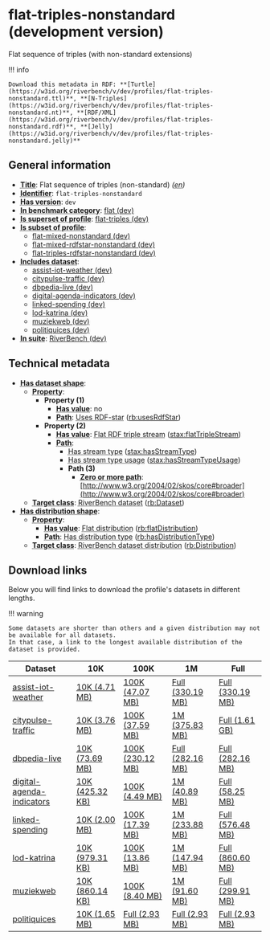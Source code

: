 # flat-triples-nonstandard (development version)

Flat sequence of triples (with non-standard extensions)

!!! info

    Download this metadata in RDF: **[Turtle](https://w3id.org/riverbench/v/dev/profiles/flat-triples-nonstandard.ttl)**, **[N-Triples](https://w3id.org/riverbench/v/dev/profiles/flat-triples-nonstandard.nt)**, **[RDF/XML](https://w3id.org/riverbench/v/dev/profiles/flat-triples-nonstandard.rdf)**, **[Jelly](https://w3id.org/riverbench/v/dev/profiles/flat-triples-nonstandard.jelly)**



## General information

- **<abbr title="A name given to the resource.">Title</abbr>**: Flat sequence of triples (non-standard) _(<abbr title="English">en</abbr>)_
- **<abbr title="An unambiguous reference to the resource within a given context.">Identifier</abbr>**: `flat-triples-nonstandard`
- **<abbr title="Version tag of an artifact">Has version</abbr>**: `dev`
- **<abbr title="Indicates that the subject (either a task or a profile) is in benchmark category. This property is functional (each task/profile must be in exactly one benchmark category).">In benchmark category</abbr>**: [flat (dev)](https://w3id.org/riverbench/v/dev/categories/flat)
- **<abbr title="Indicates that this profile contains all datasets of the other profile">Is superset of profile</abbr>**: [flat-triples (dev)](https://w3id.org/riverbench/v/dev/profiles/flat-triples)
- **<abbr title="Indicates that this profile's datasets are all in the other profile">Is subset of profile</abbr>**: 
    - [flat-mixed-nonstandard (dev)](https://w3id.org/riverbench/v/dev/profiles/flat-mixed-nonstandard)
    - [flat-mixed-rdfstar-nonstandard (dev)](https://w3id.org/riverbench/v/dev/profiles/flat-mixed-rdfstar-nonstandard)
    - [flat-triples-rdfstar-nonstandard (dev)](https://w3id.org/riverbench/v/dev/profiles/flat-triples-rdfstar-nonstandard)
- **<abbr title="Indicates which datasets are included in the profile">Includes dataset</abbr>**: 
    - [assist-iot-weather (dev)](https://w3id.org/riverbench/datasets/assist-iot-weather/dev)
    - [citypulse-traffic (dev)](https://w3id.org/riverbench/datasets/citypulse-traffic/dev)
    - [dbpedia-live (dev)](https://w3id.org/riverbench/datasets/dbpedia-live/dev)
    - [digital-agenda-indicators (dev)](https://w3id.org/riverbench/datasets/digital-agenda-indicators/dev)
    - [linked-spending (dev)](https://w3id.org/riverbench/datasets/linked-spending/dev)
    - [lod-katrina (dev)](https://w3id.org/riverbench/datasets/lod-katrina/dev)
    - [muziekweb (dev)](https://w3id.org/riverbench/datasets/muziekweb/dev)
    - [politiquices (dev)](https://w3id.org/riverbench/datasets/politiquices/dev)
- **<abbr title="Indicates the benchmark suite to which a dataset or profile belongs">In suite</abbr>**: [RiverBench (dev)](https://w3id.org/riverbench/)

## Technical metadata

- **<abbr title="Specifies the SHACL shape of distributions that are allowed in a given benchmark profile.">Has dataset shape</abbr>**: 
    - **<abbr title="Links a shape to its property shapes.">Property</abbr>**:     
        - **Property (1)**    
            - **<abbr title="Specifies a value that must be among the value nodes.">Has value</abbr>**: no
            - **<abbr title="Specifies the property path of a property shape.">Path</abbr>**: <abbr title="Whether the dataset uses RDF-star features.">Uses RDF-star</abbr> ([rb:usesRdfStar](https://w3id.org/riverbench/schema/metadata#usesRdfStar))
        - **Property (2)**    
            - **<abbr title="Specifies a value that must be among the value nodes.">Has value</abbr>**: <abbr title="A flat RDF triple stream is a flat RDF stream whose elements are triples.">Flat RDF triple stream</abbr> ([stax:flatTripleStream](https://w3id.org/stax/ontology#flatTripleStream))
            - **<abbr title="Specifies the property path of a property shape.">Path</abbr>**:     
                - <abbr title="For an RDF stream type usage, this property indicates which stream type is used.">Has stream type</abbr> ([stax:hasStreamType](https://w3id.org/stax/ontology#hasStreamType))
                - <abbr title="Inverse of stax:isUsageOf – indicates that the subject is related to a usage of an RDF stream type.  The subject for this property can be for example a published stream on the Web (e.g., vocals:RDFStream) or a scientific publication that discusses a usage of an RDF stream type.">Has stream type usage</abbr> ([stax:hasStreamTypeUsage](https://w3id.org/stax/ontology#hasStreamTypeUsage))
                - **Path (3)**    
                    - **<abbr title="The (single) value of this property represents a path that is matched zero or more times.">Zero or more path</abbr>**: [http://www.w3.org/2004/02/skos/core#broader](http://www.w3.org/2004/02/skos/core#broader)
    - **<abbr title="Links a shape to a class, indicating that all instances of the class must conform to the shape.">Target class</abbr>**: <abbr title="A dataset in the RiverBench benchmark suite">RiverBench dataset</abbr> ([rb:Dataset](https://w3id.org/riverbench/schema/metadata#Dataset))
- **<abbr title="Specifies the SHACL shape of distributions that are allowed in a given benchmark profile.">Has distribution shape</abbr>**: 
    - **<abbr title="Links a shape to its property shapes.">Property</abbr>**:     
        - **<abbr title="Specifies a value that must be among the value nodes.">Has value</abbr>**: <abbr title="The dataset is distributed as a single flat file.">Flat distribution</abbr> ([rb:flatDistribution](https://w3id.org/riverbench/schema/metadata#flatDistribution))
        - **<abbr title="Specifies the property path of a property shape.">Path</abbr>**: <abbr title="Indicates the type of RiverBench dataset distribution">Has distribution type</abbr> ([rb:hasDistributionType](https://w3id.org/riverbench/schema/metadata#hasDistributionType))
    - **<abbr title="Links a shape to a class, indicating that all instances of the class must conform to the shape.">Target class</abbr>**: <abbr title="A distribution of a dataset in the RiverBench benchmark suite.">RiverBench dataset distribution</abbr> ([rb:Distribution](https://w3id.org/riverbench/schema/metadata#Distribution))


## Download links

Below you will find links to download the profile's datasets in different lengths.

!!! warning

    Some datasets are shorter than others and a given distribution may not be available for all datasets.
    In that case, a link to the longest available distribution of the dataset is provided.

Dataset | 10K | 100K | 1M | Full
--- | --- | --- | --- | ---
[assist-iot-weather](https://w3id.org/riverbench/datasets/assist-iot-weather/dev) | [10K (4.71 MB)](https://w3id.org/riverbench/datasets/assist-iot-weather/dev/files/flat_10K.nt.gz) | [100K (47.07 MB)](https://w3id.org/riverbench/datasets/assist-iot-weather/dev/files/flat_100K.nt.gz) | [Full (330.19 MB)](https://w3id.org/riverbench/datasets/assist-iot-weather/dev/files/flat_full.nt.gz) | [Full (330.19 MB)](https://w3id.org/riverbench/datasets/assist-iot-weather/dev/files/flat_full.nt.gz)
[citypulse-traffic](https://w3id.org/riverbench/datasets/citypulse-traffic/dev) | [10K (3.76 MB)](https://w3id.org/riverbench/datasets/citypulse-traffic/dev/files/flat_10K.nt.gz) | [100K (37.59 MB)](https://w3id.org/riverbench/datasets/citypulse-traffic/dev/files/flat_100K.nt.gz) | [1M (375.83 MB)](https://w3id.org/riverbench/datasets/citypulse-traffic/dev/files/flat_1M.nt.gz) | [Full (1.61 GB)](https://w3id.org/riverbench/datasets/citypulse-traffic/dev/files/flat_full.nt.gz)
[dbpedia-live](https://w3id.org/riverbench/datasets/dbpedia-live/dev) | [10K (73.69 MB)](https://w3id.org/riverbench/datasets/dbpedia-live/dev/files/flat_10K.nt.gz) | [100K (230.12 MB)](https://w3id.org/riverbench/datasets/dbpedia-live/dev/files/flat_100K.nt.gz) | [Full (282.16 MB)](https://w3id.org/riverbench/datasets/dbpedia-live/dev/files/flat_full.nt.gz) | [Full (282.16 MB)](https://w3id.org/riverbench/datasets/dbpedia-live/dev/files/flat_full.nt.gz)
[digital-agenda-indicators](https://w3id.org/riverbench/datasets/digital-agenda-indicators/dev) | [10K (425.32 KB)](https://w3id.org/riverbench/datasets/digital-agenda-indicators/dev/files/flat_10K.nt.gz) | [100K (4.49 MB)](https://w3id.org/riverbench/datasets/digital-agenda-indicators/dev/files/flat_100K.nt.gz) | [1M (40.89 MB)](https://w3id.org/riverbench/datasets/digital-agenda-indicators/dev/files/flat_1M.nt.gz) | [Full (58.25 MB)](https://w3id.org/riverbench/datasets/digital-agenda-indicators/dev/files/flat_full.nt.gz)
[linked-spending](https://w3id.org/riverbench/datasets/linked-spending/dev) | [10K (2.00 MB)](https://w3id.org/riverbench/datasets/linked-spending/dev/files/flat_10K.nt.gz) | [100K (17.39 MB)](https://w3id.org/riverbench/datasets/linked-spending/dev/files/flat_100K.nt.gz) | [1M (233.88 MB)](https://w3id.org/riverbench/datasets/linked-spending/dev/files/flat_1M.nt.gz) | [Full (576.48 MB)](https://w3id.org/riverbench/datasets/linked-spending/dev/files/flat_full.nt.gz)
[lod-katrina](https://w3id.org/riverbench/datasets/lod-katrina/dev) | [10K (979.31 KB)](https://w3id.org/riverbench/datasets/lod-katrina/dev/files/flat_10K.nt.gz) | [100K (13.86 MB)](https://w3id.org/riverbench/datasets/lod-katrina/dev/files/flat_100K.nt.gz) | [1M (147.94 MB)](https://w3id.org/riverbench/datasets/lod-katrina/dev/files/flat_1M.nt.gz) | [Full (860.60 MB)](https://w3id.org/riverbench/datasets/lod-katrina/dev/files/flat_full.nt.gz)
[muziekweb](https://w3id.org/riverbench/datasets/muziekweb/dev) | [10K (860.14 KB)](https://w3id.org/riverbench/datasets/muziekweb/dev/files/flat_10K.nt.gz) | [100K (8.40 MB)](https://w3id.org/riverbench/datasets/muziekweb/dev/files/flat_100K.nt.gz) | [1M (91.60 MB)](https://w3id.org/riverbench/datasets/muziekweb/dev/files/flat_1M.nt.gz) | [Full (299.91 MB)](https://w3id.org/riverbench/datasets/muziekweb/dev/files/flat_full.nt.gz)
[politiquices](https://w3id.org/riverbench/datasets/politiquices/dev) | [10K (1.65 MB)](https://w3id.org/riverbench/datasets/politiquices/dev/files/flat_10K.nt.gz) | [Full (2.93 MB)](https://w3id.org/riverbench/datasets/politiquices/dev/files/flat_full.nt.gz) | [Full (2.93 MB)](https://w3id.org/riverbench/datasets/politiquices/dev/files/flat_full.nt.gz) | [Full (2.93 MB)](https://w3id.org/riverbench/datasets/politiquices/dev/files/flat_full.nt.gz)